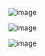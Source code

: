 <p align="center">
  <img src="https://github.com/user-attachments/assets/034f3b4a-248e-404f-8ab7-1aa95ed16018" alt="image">
</p>

<p align="center">
  <img src="https://github.com/user-attachments/assets/44844965-0526-4ba7-b812-2589277b2903" alt="image">
</p>

<p align="center">
  <img src="https://github.com/user-attachments/assets/49f4d6e6-dcb1-4728-8c53-a7f2c229b5c9" alt="image">
</p>

